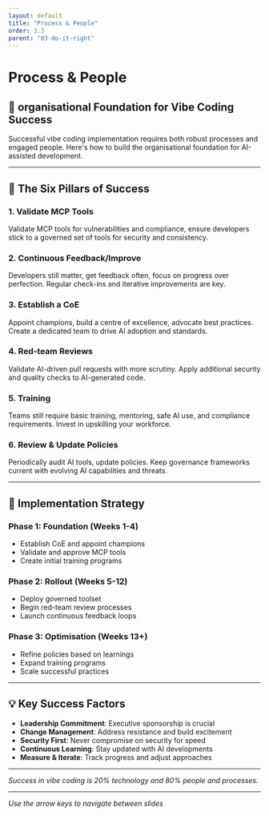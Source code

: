 ```yaml
---
layout: default
title: "Process & People"
order: 3.3
parent: "03-do-it-right"
---
```


# Process & People

## 🏢 organisational Foundation for Vibe Coding Success

Successful vibe coding implementation requires both robust processes and engaged people. Here's how to build the organisational foundation for AI-assisted development.

---

## 🔧 The Six Pillars of Success

<div class="process-people-grid">
    <div class="pillar-card">
        <h3>1. Validate MCP Tools</h3>
        <p>Validate MCP tools for vulnerabilities and compliance, ensure developers stick to a governed set of tools for security and consistency.</p>
    </div>
    <div class="pillar-card">
        <h3>2. Continuous Feedback/Improve</h3>
        <p>Developers still matter, get feedback often, focus on progress over perfection. Regular check-ins and iterative improvements are key.</p>
    </div>
    <div class="pillar-card">
        <h3>3. Establish a CoE</h3>
        <p>Appoint champions, build a centre of excellence, advocate best practices. Create a dedicated team to drive AI adoption and standards.</p>
    </div>
    <div class="pillar-card">
        <h3>4. Red-team Reviews</h3>
        <p>Validate AI-driven pull requests with more scrutiny. Apply additional security and quality checks to AI-generated code.</p>
    </div>
    <div class="pillar-card">
        <h3>5. Training</h3>
        <p>Teams still require basic training, mentoring, safe AI use, and compliance requirements. Invest in upskilling your workforce.</p>
    </div>
    <div class="pillar-card">
        <h3>6. Review & Update Policies</h3>
        <p>Periodically audit AI tools, update policies. Keep governance frameworks current with evolving AI capabilities and threats.</p>
    </div>
</div>

---

## 🎯 Implementation Strategy

### **Phase 1: Foundation (Weeks 1-4)**
- Establish CoE and appoint champions
- Validate and approve MCP tools
- Create initial training programs

### **Phase 2: Rollout (Weeks 5-12)**
- Deploy governed toolset
- Begin red-team review processes
- Launch continuous feedback loops

### **Phase 3: Optimisation (Weeks 13+)**
- Refine policies based on learnings
- Expand training programs
- Scale successful practices

---

## 💡 Key Success Factors

- **Leadership Commitment**: Executive sponsorship is crucial
- **Change Management**: Address resistance and build excitement
- **Security First**: Never compromise on security for speed
- **Continuous Learning**: Stay updated with AI developments
- **Measure & Iterate**: Track progress and adjust approaches

---

*Success in vibe coding is 20% technology and 80% people and processes.*

---

*Use the arrow keys to navigate between slides*
